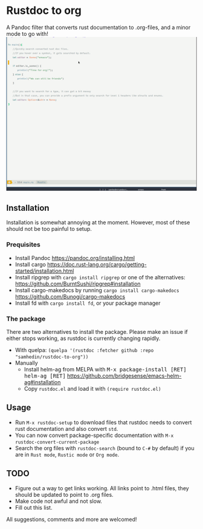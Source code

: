 # Rustdoc to org
A Pandoc filter that converts rust documentation to .org-files, and a minor mode to go with!
![Demo with helm ag](demo.gif)

## Installation

Installation is somewhat annoying at the moment. However, most of these should not be too painful to setup.

### Prequisites

* Install Pandoc https://pandoc.org/installing.html
* Install cargo https://doc.rust-lang.org/cargo/getting-started/installation.html
* Install ripgrep with `cargo install ripgrep` or one of the alternatives: https://github.com/BurntSushi/ripgrep#installation
* Install cargo-makedocs by running `cargo install cargo-makedocs` https://github.com/Bunogi/cargo-makedocs
* Install fd with `cargo install fd`, or your package manager

### The package

There are two alternatives to install the package. Please make an issue if either stops working, as rustdoc is currently changing rapidly.

* With quelpa: `(quelpa '(rustdoc :fetcher github :repo "samhedin/rustdoc-to-org"))`
* Manually
    * Install helm-ag from MELPA with <kbd>M-x package-install [RET] helm-ag [RET]</kbd> https://github.com/bridgesense/emacs-helm-ag#installation
    * Copy `rustdoc.el` and load it with `(require rustdoc.el)`

## Usage

* Run `M-x rustdoc-setup` to download files that rustdoc needs to convert rust documentation and also convert `std`.
* You can now convert package-specific documentation with `M-x rustdoc-convert-current-package`
* Search the org files with `rustdoc-search` (bound to `C-#` by default) if you are in `Rust mode`, `Rustic mode` or `Org mode`.

## TODO

* Figure out a way to get links working. All links point to .html files, they should be updated to point to .org files.
* Make code not awful and not slow.
* Fill out this list.

All suggestions, comments and more are welcomed!
